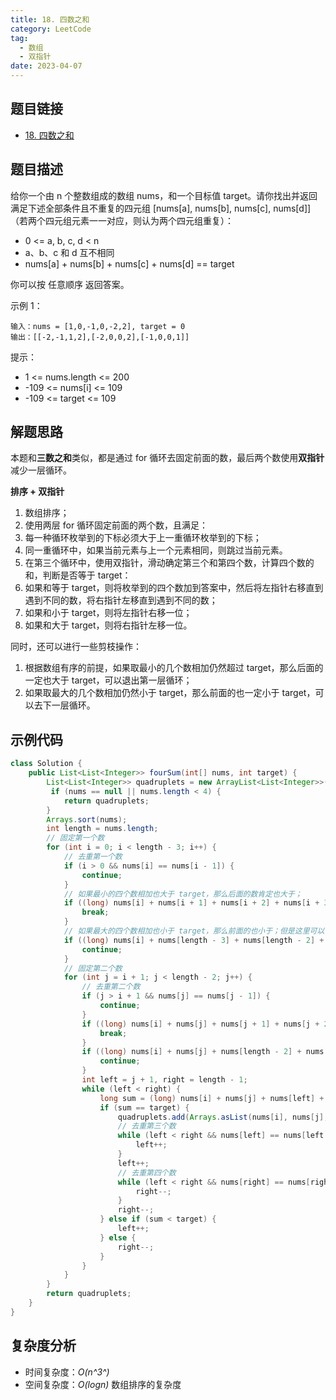 ```yaml
---
title: 18. 四数之和
category: LeetCode
tag:
  - 数组
  - 双指针
date: 2023-04-07
---
```


## 题目链接

- [18. 四数之和](https://leetcode.cn/problems/4sum/)

## 题目描述 <Badge text="中等" type="warning"/>

给你一个由 n 个整数组成的数组 nums，和一个目标值 target。请你找出并返回满足下述全部条件且不重复的四元组 [nums[a], nums[b], nums[c], nums[d]] （若两个四元组元素一一对应，则认为两个四元组重复）：

- 0 <= a, b, c, d < n
- a、b、c 和 d 互不相同
- nums[a] + nums[b] + nums[c] + nums[d] == target

你可以按 任意顺序 返回答案。

示例 1：

```
输入：nums = [1,0,-1,0,-2,2], target = 0
输出：[[-2,-1,1,2],[-2,0,0,2],[-1,0,0,1]]
```

提示：

- 1 <= nums.length <= 200
- -109 <= nums[i] <= 109
- -109 <= target <= 109

## 解题思路

本题和**三数之和**类似，都是通过 for 循环去固定前面的数，最后两个数使用**双指针**减少一层循环。

**排序 + 双指针**

1. 数组排序；
2. 使用两层 for 循环固定前面的两个数，且满足：
  1. 每一种循环枚举到的下标必须大于上一重循环枚举到的下标；
  2. 同一重循环中，如果当前元素与上一个元素相同，则跳过当前元素。
3. 在第三个循环中，使用双指针，滑动确定第三个和第四个数，计算四个数的和，判断是否等于 target：
  1. 如果和等于 target，则将枚举到的四个数加到答案中，然后将左指针右移直到遇到不同的数，将右指针左移直到遇到不同的数；
  2. 如果和小于 target，则将左指针右移一位；
  3. 如果和大于 target，则将右指针左移一位。

同时，还可以进行一些剪枝操作：

1. 根据数组有序的前提，如果取最小的几个数相加仍然超过 target，那么后面的一定也大于 target，可以退出第一层循环；
2. 如果取最大的几个数相加仍然小于 target，那么前面的也一定小于 target，可以去下一层循环。

## 示例代码

```java
class Solution {
    public List<List<Integer>> fourSum(int[] nums, int target) {
        List<List<Integer>> quadruplets = new ArrayList<List<Integer>>();
         if (nums == null || nums.length < 4) {
            return quadruplets;
        }
        Arrays.sort(nums);
        int length = nums.length;
        // 固定第一个数
        for (int i = 0; i < length - 3; i++) {
            // 去重第一个数
            if (i > 0 && nums[i] == nums[i - 1]) {
                continue;
            }
            // 如果最小的四个数相加也大于 target，那么后面的数肯定也大于；
            if ((long) nums[i] + nums[i + 1] + nums[i + 2] + nums[i + 3] > target) {
                break;
            }
            // 如果最大的四个数相加也小于 target，那么前面的也小于；但是这里可以替换第一个数，因为它是越来越大的
            if ((long) nums[i] + nums[length - 3] + nums[length - 2] + nums[length - 1] < target) {
                continue;
            }
            // 固定第二个数
            for (int j = i + 1; j < length - 2; j++) {
                // 去重第二个数
                if (j > i + 1 && nums[j] == nums[j - 1]) {
                    continue;
                }
                if ((long) nums[i] + nums[j] + nums[j + 1] + nums[j + 2] > target) {
                    break;
                }
                if ((long) nums[i] + nums[j] + nums[length - 2] + nums[length - 1] < target) {
                    continue;
                }
                int left = j + 1, right = length - 1;
                while (left < right) {
                    long sum = (long) nums[i] + nums[j] + nums[left] + nums[right];
                    if (sum == target) {
                        quadruplets.add(Arrays.asList(nums[i], nums[j], nums[left], nums[right]));
                        // 去重第三个数
                        while (left < right && nums[left] == nums[left + 1]) {
                            left++;
                        }
                        left++;
                        // 去重第四个数
                        while (left < right && nums[right] == nums[right - 1]) {
                            right--;
                        }
                        right--;
                    } else if (sum < target) {
                        left++;
                    } else {
                        right--;
                    }
                }
            }
        }
        return quadruplets;
    }
}
```

## 复杂度分析

- 时间复杂度：*O(n^3^)*
- 空间复杂度：*O(logn)* 数组排序的复杂度